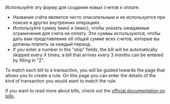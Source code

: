 Используйте эту форму для создания новых счетов к оплате.

* Название счёта является чисто описательным и не используется при поиске и других внутренних операциях.
* Используйте сумму (мин) и (макс), чтобы указать ожидаемые ограничения для счета на оплату. Эти суммы используются, чтобы дать вам представление об общей сумме всех счетов, которые вы должны платить за каждый период.
* If you enter a number in the "skip" fields, the bill will be automatically skipped every X times; a bill that arrives every 3 months can be entered by filling in "2".

To match each bill to a transaction, you will be guided towards the page that allows you to create a rule. On this page you can enter the details of the kind of transaction you would want to match the rule.

If you want to read more about bills, check out the [official documentation on bills](https://docs.firefly-iii.org/advanced-concepts/bills).